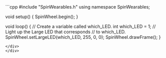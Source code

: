 <div class="flex-container"><div class="code">
```cpp
#include "SpinWearables.h"
using namespace SpinWearables;

void setup() {
  SpinWheel.begin();
}

void loop() {
  // Create a variable called which_LED.
  int which_LED = 1; 
  // Light up the Large LED that corresponds
  // to which_LED.
  SpinWheel.setLargeLED(which_LED, 255, 0, 0); 
  SpinWheel.drawFrame(); 
}
```
</div>
</div>
